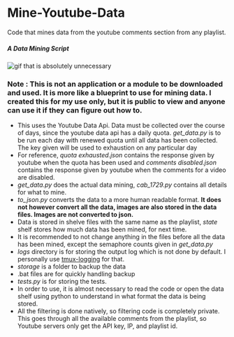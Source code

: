 # Mine-Youtube-Data
Code that mines data from the youtube comments section from any playlist.

##### A Data Mining Script
![gif that is absolutely unnecessary](https://github.com/cab-1729/Mine-Youtube-Data/blob/main/GIF.gif)

### Note : This is not an application or a module to be downloaded and used. It is more like a blueprint to use for mining data. I created this for my use only, but it is public to view and anyone can use it if they can figure out how to.

+ This uses the Youtube Data Api. Data must be collected over the course of days, since the youtube data api has a daily quota. _get_data.py_ is to be run each day with renewed quota until all data has been collected. The key given will be used to exhaustion on any particular day
+ For reference, _quota exhausted.json_ contains the response given by youtube when the quota has been used and _comments disabled.json_ contains the response given by youtube when the comments for a video are disabled.
+ _get_data.py_ does the actual data mining, _cab_1729.py_ contains all details for what to mine.
+ _to_json.py_ converts the data to a more human readable format. **It does not however convert all the data, images are also stored in the data files. Images are not converted to json.**
+ Data is stored in shelve files with the same name as the playlist, _state_ shelf stores how much data has been mined, for next time.
+ It is recommended to not change anything in the files before all the data has been mined, except the semaphore counts given in _get_data.py_
+ _logs_ directory is for storing the output log which is not done by default. I personally use [tmux-logging](https://github.com/tmux-plugins/tmux-logging) for that.
+ _storage_ is a folder to backup the data
+ .bat files are for quickly handling backup
+ _tests.py_ is for storing the tests.
+ In order to use, it is almost necessary to read the code or open the data shelf using python to understand in what format the data is being stored.
+ All the filtering is done natively, so filtering code is completely private. This goes through all the available comments from the playlist, so Youtube servers only get the API key, IP, and playlist id.
